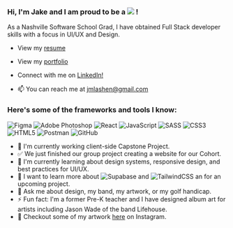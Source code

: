 ### Hi, I'm Jake and I am proud to be a ![](https://img.shields.io/badge/-Software%20Developer-blue) ! 
As a Nashville Software School Grad, I have obtained Full Stack developer skills with a focus in UI/UX and Design. 

- View my [resume](https://drive.google.com/file/d/1qWfI4xuKsbo4cv1dX5e9IHmsA8XTs-Q3/view) 

- View my [portfolio](https://drive.google.com/file/d/1qWfI4xuKsbo4cv1dX5e9IHmsA8XTs-Q3/view)

- Connect with me on [LinkedIn!](https://www.linkedin.com/in/jake-lashenik/)

- 📫 You can reach me at [jmlashen@gmail.com](@jmlashen@gmail.com)

### Here's some of the frameworks and tools I know:

![Figma](https://img.shields.io/badge/figma-%23F24E1E.svg?style=for-the-badge&logo=figma&logoColor=white)
![Adobe Photoshop](https://img.shields.io/badge/adobephotoshop-%2331A8FF.svg?style=for-the-badge&logo=adobephotoshop&logoColor=white)
![React](https://img.shields.io/badge/react-%2320232a.svg?style=for-the-badge&logo=react&logoColor=%2361DAFB)
![JavaScript](https://img.shields.io/badge/javascript-%23323330.svg?style=for-the-badge&logo=javascript&logoColor=%23F7DF1E)
![SASS](https://img.shields.io/badge/SASS-hotpink.svg?style=for-the-badge&logo=SASS&logoColor=white)
![CSS3](https://img.shields.io/badge/css3-%231572B6.svg?style=for-the-badge&logo=css3&logoColor=white)
![HTML5](https://img.shields.io/badge/html5-%23E34F26.svg?style=for-the-badge&logo=html5&logoColor=white)
![Postman](https://img.shields.io/badge/Postman-FF6C37?style=for-the-badge&logo=postman&logoColor=white)
![GitHub](https://img.shields.io/badge/github-%23121011.svg?style=for-the-badge&logo=github&logoColor=white)


- 🐝 I'm currently working client-side Capstone Project.
- ✅ We just finished our group project creating a website for our Cohort.
- 👯 I'm currently learning about design systems, responsive design, and best practices for UI/UX. 
- 🤔 I want to learn more about ![Supabase](https://img.shields.io/badge/Supabase-3ECF8E?style=for-the-badge&logo=supabase&logoColor=white)
 and ![TailwindCSS](https://img.shields.io/badge/tailwindcss-%2338B2AC.svg?style=for-the-badge&logo=tailwind-css&logoColor=white) an for an upcoming project.
- 💬 Ask me about design, my band, my artwork, or my golf handicap.
- ⚡ Fun fact: I'm a former Pre-K teacher and I have designed album art for artists including Jason Wade of the band Lifehouse. 
- 🎨 Checkout some of my artwork [here](https://www.instagram.com/jake_diggity/) on Instagram.
